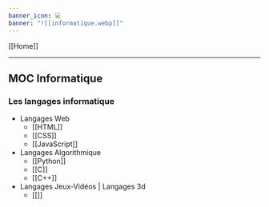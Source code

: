 ```yaml
---
banner_icon: 💻
banner: "![[informatique.webp]]"
---
```

[[Home]]

---

## MOC Informatique

### Les langages informatique
- Langages Web
	- [[HTML]]
	- [[CSS]]
	- [[JavaScript]]
- Langages Algorithmique
	- [[Python]]
	- [[C]]
	- [[C++]]
- Langages Jeux-Vidéos | Langages 3d
	- [[]]